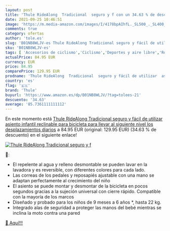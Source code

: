 ```yaml
---
layout: post
title: 'Thule RideAlong  Tradicional  seguro y f con un 34.63 % de descuento'
date: 2021-09-25 10:46:51
image: 'https://m.media-amazon.com/images/I/4178bpAIhfL._SL500_._SL400_.jpg'
comments: true
category: ofertas
author: 'tole.es'
slug: 'B01NB8WLJV-es Thule RideAlong Tradicional seguro y fácil de utilizar...'
sku: 'B01NB8WLJV-es'
tags: [ 'Accesorios de ciclismo','Ciclismo','Deportes y aire libre','Ropa y equipo para deportes','Sillas de bicicletas para niños','bicicleta','thule', ]
actualPrice: 84.95 EUR
currency: EUR
price: 84.95
comparePrice: 129.95 EUR
prodname: 'Thule RideAlong  Tradicional  seguro y fácil de utilizar  asiento infantil reclinable para bicicleta  para llevar al siguiente nivel los desplazamientos diarios'
country: 'es'
flag: '🇪🇸'
brand: 'Thule'
buyurl: 'https://www.amazon.es/dp/B01NB8WLJV/?tag=tolees-21'
descuento: '34.63'
average: '85.7361111111112'
---
```


En este momento está [Thule RideAlong  Tradicional  seguro y fácil de utilizar  asiento infantil reclinable para bicicleta  para llevar al siguiente nivel los desplazamientos diarios](https://www.amazon.es/dp/B01NB8WLJV/?tag=tolees-21) a 84.95 EUR (original: 129.95 EUR) (34.63 %  de descuento) en el siguiente enlace!

[![Thule RideAlong  Tradicional  seguro y f](https://m.media-amazon.com/images/I/4178bpAIhfL._SL500_._SL400_.jpg)](https://www.amazon.es/dp/B01NB8WLJV/?tag=tolees-21)

🔎:

- El repelente al agua y relleno desmontable se pueden lavar en la lavadora y es reversible, con diferentes colores para cada lado.
- Las correas de los pedales y reposapiés ajustable con una mano se adaptan perfectamente al crecimiento del niño
- El asiento se puede montar y desmontar de la bicicleta en pocos segundos gracias a la sujeción universal con cierre rápido. Compatible con la mayoría de los marcos
- Diseñado y probado para los niños de 9 meses a 6 años *, hasta 22 kg.
- Integrado alas de seguridad a proteger las manos del bebé mientras se inclina la moto contra una pared

[🛒 Aquí!!!](https://www.amazon.es/dp/B01NB8WLJV/?tag=tolees-21)
